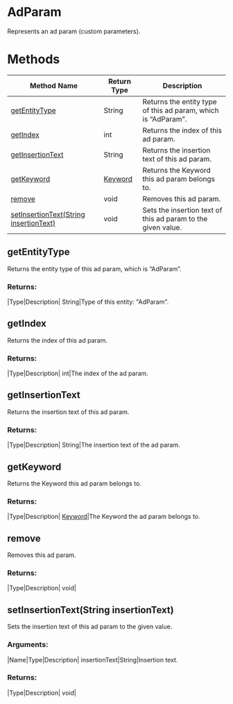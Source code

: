 # AdParam
Represents an ad param (custom parameters). 

# Methods
|Method Name|Return Type|Description|
|-|-|-
[getEntityType](#getentitytype)|String|Returns the entity type of this ad param, which is “AdParam”.<br />
[getIndex](#getindex)|int|Returns the index of this ad param.<br />
[getInsertionText](#getinsertiontext)|String|Returns the insertion text of this ad param.<br />
[getKeyword](#getkeyword)|[Keyword](./Keyword)|Returns the Keyword this ad param belongs to.<br />
[remove](#remove)|void|Removes this ad param.<br />
[setInsertionText(String insertionText)](#setinsertiontext~string-insertiontext~)|void|Sets the insertion text of this ad param to the given value.<br />

## <a name="getentitytype"></a>getEntityType
Returns the entity type of this ad param, which is “AdParam”.

### Returns:
|Type|Description|
String|Type of this entity: "AdParam".

## <a name="getindex"></a>getIndex
Returns the index of this ad param.

### Returns:
|Type|Description|
int|The index of the ad param.

## <a name="getinsertiontext"></a>getInsertionText
Returns the insertion text of this ad param.

### Returns:
|Type|Description|
String|The insertion text of the ad param.

## <a name="getkeyword"></a>getKeyword
Returns the Keyword this ad param belongs to.

### Returns:
|Type|Description|
[Keyword](./Keyword)|The Keyword the ad param belongs to.

## <a name="remove"></a>remove
Removes this ad param.

### Returns:
|Type|Description|
void|

## <a name="setinsertiontext~string-insertiontext~"></a>setInsertionText(String insertionText)
Sets the insertion text of this ad param to the given value.

### Arguments:
|Name|Type|Description|
insertionText|String|Insertion text.

### Returns:
|Type|Description|
void|

